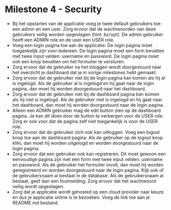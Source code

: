# Milestone 4 - Security

- Bij het opstarten van de applicatie voeg je twee default gebruikers toe: een admin en een user. Zorg ervoor dat de wachtwoorden van deze gebruikers veilig worden opgeslagen (hint: bcrypt). De admin gebruiker heeft een ADMIN role en de user een USER role.
- Voeg een login pagina toe aan de applicatie. De login pagina moet toegankelijk zijn voor iedereen. De login pagina moet een form bevatten met twee input velden: username en password. De login pagina moet ook een knop bevatten om het formulier te versturen.
- Zorg ervoor dat de gebruiker na het inloggen wordt doorgestuurd naar het overzicht je dashboard dat je in vorige milestones hebt gemaakt.
- Zorg ervoor dat de gebruiker niet bij de login pagina kan komen als hij al is ingelogd. Als de gebruiker al is ingelogd en hij gaat naar de login pagina, dan moet hij worden doorgestuurd naar het dashboard.
- Zorg ervoor dat de gebruiker niet bij de dashboard pagina kan komen als hij niet is ingelogd. Als de gebruiker niet is ingelogd en hij gaat naar het dashboard, dan moet hij worden doorgestuurd naar de login pagina.
- Alleen een ADMIN gebruiker mag de edit button zien op de dashboard pagina. Je kan dit doen door de button te verbergen voor de USER role. Zorg er ook voor dat de pagina zelf niet toegankelijk is voor de USER role.
- Zorg ervoor dat de gebruiker zich ook kan uitloggen. Voeg een logout knop toe aan de dashboard pagina. Als de gebruiker op de logout knop klikt, dan moet hij worden uitgelogd en worden doorgestuurd naar de login pagina.
- Zorg ervoor dat een gebruiker ook kan registreren. Dit moet gewoon een eenvoudige pagina zijn met een form met twee input velden: username en password. Als de gebruiker het formulier invult, dan moet hij worden geregistreerd en worden doorgestuurd naar de login pagina. Kijk ook of de gebruikersnaam al bestaat in de database. Als de gebruikersnaam al bestaat, geef dan een foutmelding. Zorg ervoor dat het wachtwoord veilig wordt opgeslagen.
- Zorg dat je applicatie wordt gehosted op een cloud provider naar keuze en dus je applicatie online is te bezoeken. Voeg de link toe aan je README.md bestand.
